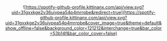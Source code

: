 <div align="center">
  
  ![https://spotify-github-profile.kittinanx.com/api/view.svg?uid=31gxxkge2v36uiypea54p4mrrpbe&redirect=true](https://spotify-github-profile.kittinanx.com/api/view.svg?uid=31gxxkge2v36uiypea54p4mrrpbe&cover_image=true&theme=default&show_offline=false&background_color=121212&interchange=true&bar_color=53b14f&bar_color_cover=false)
  
</div>
